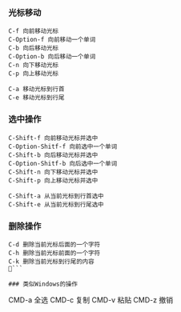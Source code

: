### 光标移动

```
C-f	向前移动光标
C-Option-f 向前移动一个单词
C-b 向后移动光标
C-Option-b 向后移动一个单词
C-n 向下移动光标
C-p 向上移动光标

C-a 移动光标到行首
C-e 移动光标到行尾
```

### 选中操作

```
C-Shift-f 向前移动光标并选中
C-Option-Shitf-f 向前选中一个单词
C-Shift-b 向后移动光标并选中
C-Option-Shitf-b 向后选中一个单词
C-Shift-n 向下移动光标并选中
C-Shift-p 向上移动光标并选中

C-Shift-a 从当前光标到行首选中
C-Shift-e 从当前光标到行尾选中
```

### 删除操作

```
C-d 删除当前光标后面的一个字符
C-h 删除当前光标前面的一个字符
C-k 删除当前光标到行尾的内容
```

### 类似Windows的操作

```
CMD-a 全选
CMD-c 复制
CMD-v 粘贴
CMD-z 撤销
```
